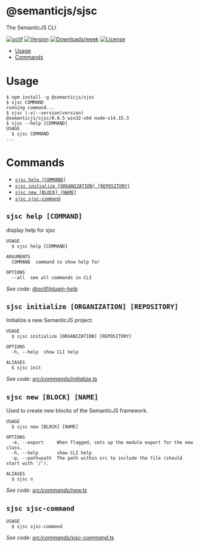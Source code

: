@semanticjs/sjsc
================

The SemanticJS CLI

[![oclif](https://img.shields.io/badge/cli-oclif-brightgreen.svg)](https://oclif.io)
[![Version](https://img.shields.io/npm/v/@semanticjs/sjsc.svg)](https://npmjs.org/package/@semanticjs/sjsc)
[![Downloads/week](https://img.shields.io/npm/dw/@semanticjs/sjsc.svg)](https://npmjs.org/package/@semanticjs/sjsc)
[![License](https://img.shields.io/npm/l/@semanticjs/sjsc.svg)](https://github.com/semanticjs-devkit/sjsc/blob/master/package.json)

<!-- toc -->
* [Usage](#usage)
* [Commands](#commands)
<!-- tocstop -->
# Usage
<!-- usage -->
```sh-session
$ npm install -g @semanticjs/sjsc
$ sjsc COMMAND
running command...
$ sjsc (-v|--version|version)
@semanticjs/sjsc/0.0.5 win32-x64 node-v14.15.3
$ sjsc --help [COMMAND]
USAGE
  $ sjsc COMMAND
...
```
<!-- usagestop -->
# Commands
<!-- commands -->
* [`sjsc help [COMMAND]`](#sjsc-help-command)
* [`sjsc initialize [ORGANIZATION] [REPOSITORY]`](#sjsc-initialize-organization-repository)
* [`sjsc new [BLOCK] [NAME]`](#sjsc-new-block-name)
* [`sjsc sjsc-command`](#sjsc-sjsc-command)

## `sjsc help [COMMAND]`

display help for sjsc

```
USAGE
  $ sjsc help [COMMAND]

ARGUMENTS
  COMMAND  command to show help for

OPTIONS
  --all  see all commands in CLI
```

_See code: [@oclif/plugin-help](https://github.com/oclif/plugin-help/blob/v3.2.2/src/commands/help.ts)_

## `sjsc initialize [ORGANIZATION] [REPOSITORY]`

Initialize a new SemanticJS project.

```
USAGE
  $ sjsc initialize [ORGANIZATION] [REPOSITORY]

OPTIONS
  -h, --help  show CLI help

ALIASES
  $ sjsc init
```

_See code: [src/commands/initialize.ts](https://github.com/semanticjs-devkit/sjsc/blob/v0.0.5/src/commands/initialize.ts)_

## `sjsc new [BLOCK] [NAME]`

Used to create new blocks of the SemanticJS framework.

```
USAGE
  $ sjsc new [BLOCK] [NAME]

OPTIONS
  -e, --export     When flagged, sets up the module export for the new class.
  -h, --help       show CLI help
  -p, --path=path  The path within src to include the file (should start with '/').

ALIASES
  $ sjsc n
```

_See code: [src/commands/new.ts](https://github.com/semanticjs-devkit/sjsc/blob/v0.0.5/src/commands/new.ts)_

## `sjsc sjsc-command`

```
USAGE
  $ sjsc sjsc-command
```

_See code: [src/commands/sjsc-command.ts](https://github.com/semanticjs-devkit/sjsc/blob/v0.0.5/src/commands/sjsc-command.ts)_
<!-- commandsstop -->
